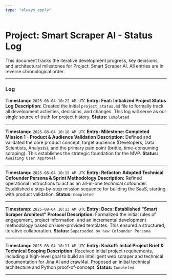 ```yaml
---
type: "always_apply"
---
```


# Project: Smart Scraper AI - Status Log

This document tracks the iterative development progress, key decisions, and architectural milestones for Project: Smart Scraper AI. All entries are in reverse chronological order.

---

### **Log**

**Timestamp:** `2025-08-04 10:22 AM UTC`
**Entry:** **Feat: Initialized Project Status Log**
**Description:** Created the initial `project_status.md` file to formally track all development activities, decisions, and changes. This log will serve as our single source of truth for project history.
**Status:** `Completed`

---

**Timestamp:** `2025-08-04 10:18 AM UTC`
**Entry:** **Milestone: Completed Mission 1 - Product & Audience Validation**
**Description:** Defined and validated the core product concept, target audience (Developers, Data Scientists, Analysts), and the primary pain point (brittle, time-consuming scraping). This establishes the strategic foundation for the MVP.
**Status:** `Awaiting User Approval`

---

**Timestamp:** `2025-08-04 10:15 AM UTC`
**Entry:** **Refactor: Adopted Technical Cofounder Persona & Sprint Methodology**
**Description:** Refined operational instructions to act as an all-in-one technical cofounder. Established a step-by-step mission sequence for building the SaaS, starting with product validation.
**Status:** `Completed`

---

**Timestamp:** `2025-08-04 10:13 AM UTC`
**Entry:** **Docs: Established "Smart Scraper Architect" Protocol**
**Description:** Formalized the initial rules of engagement, project information, and an incremental development methodology based on user-provided templates. This ensured a structured, iterative collaboration.
**Status:** `Superseded by new Cofounder Persona`

---

**Timestamp:** `2025-08-04 10:11 AM UTC`
**Entry:** **Kickoff: Initial Project Brief & Technical Scoping**
**Description:** Received initial project requirements, including a high-level goal to build an intelligent web scraper and technical documentation for Jina AI and crawl4ai. Proposed an initial technical architecture and Python proof-of-concept.
**Status:** `Completed`

---